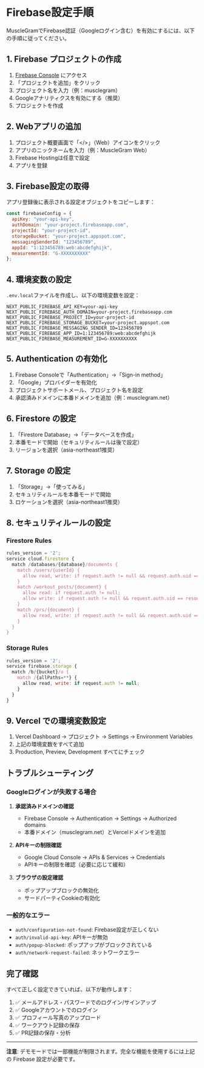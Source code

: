 # Firebase設定手順

MuscleGramでFirebase認証（Googleログイン含む）を有効にするには、以下の手順に従ってください。

## 1. Firebase プロジェクトの作成

1. [Firebase Console](https://console.firebase.google.com/) にアクセス
2. 「プロジェクトを追加」をクリック
3. プロジェクト名を入力（例：musclegram）
4. Googleアナリティクスを有効にする（推奨）
5. プロジェクトを作成

## 2. Webアプリの追加

1. プロジェクト概要画面で「</>」（Web）アイコンをクリック
2. アプリのニックネームを入力（例：MuscleGram Web）
3. Firebase Hostingは任意で設定
4. アプリを登録

## 3. Firebase設定の取得

アプリ登録後に表示される設定オブジェクトをコピーします：

```javascript
const firebaseConfig = {
  apiKey: "your-api-key",
  authDomain: "your-project.firebaseapp.com",
  projectId: "your-project-id",
  storageBucket: "your-project.appspot.com",
  messagingSenderId: "123456789",
  appId: "1:123456789:web:abcdefghijk",
  measurementId: "G-XXXXXXXXXX"
};
```

## 4. 環境変数の設定

`.env.local`ファイルを作成し、以下の環境変数を設定：

```env
NEXT_PUBLIC_FIREBASE_API_KEY=your-api-key
NEXT_PUBLIC_FIREBASE_AUTH_DOMAIN=your-project.firebaseapp.com
NEXT_PUBLIC_FIREBASE_PROJECT_ID=your-project-id
NEXT_PUBLIC_FIREBASE_STORAGE_BUCKET=your-project.appspot.com
NEXT_PUBLIC_FIREBASE_MESSAGING_SENDER_ID=123456789
NEXT_PUBLIC_FIREBASE_APP_ID=1:123456789:web:abcdefghijk
NEXT_PUBLIC_FIREBASE_MEASUREMENT_ID=G-XXXXXXXXXX
```

## 5. Authentication の有効化

1. Firebase Consoleで「Authentication」→「Sign-in method」
2. 「Google」プロバイダーを有効化
3. プロジェクトサポートメール、プロジェクト名を設定
4. 承認済みドメインに本番ドメインを追加（例：musclegram.net）

## 6. Firestore の設定

1. 「Firestore Database」→「データベースを作成」
2. 本番モードで開始（セキュリティルールは後で設定）
3. リージョンを選択（asia-northeast1推奨）

## 7. Storage の設定

1. 「Storage」→「使ってみる」
2. セキュリティルールを本番モードで開始
3. ロケーションを選択（asia-northeast1推奨）

## 8. セキュリティルールの設定

### Firestore Rules
```javascript
rules_version = '2';
service cloud.firestore {
  match /databases/{database}/documents {
    match /users/{userId} {
      allow read, write: if request.auth != null && request.auth.uid == userId;
    }
    match /workout_posts/{document} {
      allow read: if request.auth != null;
      allow write: if request.auth != null && request.auth.uid == resource.data.userId;
    }
    match /prs/{document} {
      allow read, write: if request.auth != null && request.auth.uid == resource.data.userId;
    }
  }
}
```

### Storage Rules
```javascript
rules_version = '2';
service firebase.storage {
  match /b/{bucket}/o {
    match /{allPaths=**} {
      allow read, write: if request.auth != null;
    }
  }
}
```

## 9. Vercel での環境変数設定

1. Vercel Dashboard → プロジェクト → Settings → Environment Variables
2. 上記の環境変数をすべて追加
3. Production, Preview, Development すべてにチェック

## トラブルシューティング

### Googleログインが失敗する場合

1. **承認済みドメインの確認**
   - Firebase Console → Authentication → Settings → Authorized domains
   - 本番ドメイン（musclegram.net）とVercelドメインを追加

2. **APIキーの制限確認**
   - Google Cloud Console → APIs & Services → Credentials
   - APIキーの制限を確認（必要に応じて緩和）

3. **ブラウザの設定確認**
   - ポップアップブロックの無効化
   - サードパーティCookieの有効化

### 一般的なエラー

- `auth/configuration-not-found`: Firebase設定が正しくない
- `auth/invalid-api-key`: APIキーが無効
- `auth/popup-blocked`: ポップアップがブロックされている
- `auth/network-request-failed`: ネットワークエラー

## 完了確認

すべて正しく設定できていれば、以下が動作します：

1. ✅ メールアドレス・パスワードでのログイン/サインアップ
2. ✅ Googleアカウントでのログイン
3. ✅ プロフィール写真のアップロード
4. ✅ ワークアウト記録の保存
5. ✅ PR記録の保存・分析

---

**注意**: デモモードでは一部機能が制限されます。完全な機能を使用するには上記の Firebase 設定が必要です。
